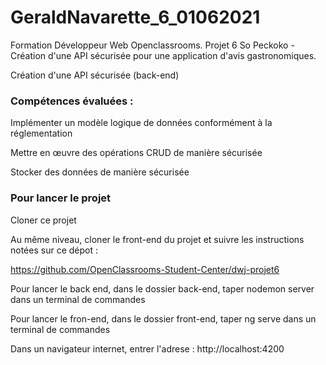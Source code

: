 # GeraldNavarette_6_01062021

Formation Développeur Web Openclassrooms. Projet 6 So Peckoko - Création d'une API sécurisée pour une application d'avis gastronomiques.

Création d'une API sécurisée (back-end)

### Compétences évaluées : ### 

Implémenter un modèle logique de données conformément à la réglementation

Mettre en œuvre des opérations CRUD de manière sécurisée

Stocker des données de manière sécurisée



### Pour lancer le projet ###

Cloner ce projet 

Au même niveau, cloner le front-end du projet et suivre les instructions notées sur ce dépot : 

https://github.com/OpenClassrooms-Student-Center/dwj-projet6

Pour lancer le back end, dans le dossier back-end, taper nodemon server dans un terminal de commandes

Pour lancer le fron-end, dans le dossier front-end, taper ng serve dans un terminal de commandes

Dans un navigateur internet, entrer l'adrese : http://localhost:4200